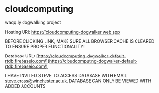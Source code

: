 # cloudcomputing
waqq.ly dogwalking project



Hosting URl: [https://cloudcomputing-dogwalker.web.app ](https://cloudcomputing-dogwalker.web.app)

BEFORE CLICKING LINK, MAKE SURE ALL BROWSER CACHE IS CLEARED TO ENSURE PROPER FUNCTIONALITY!

Database URL: [https://cloudcomputing-dogwalker-default-rtdb.firebaseio.com/](https://cloudcomputing-dogwalker-default-rtdb.firebaseio.com/) 

I HAVE INVITED STEVE TO ACCESS DATABASE WITH EMAIL steve.cross@winchester.ac.uk. DATABASE CAN ONLY BE VIEWED WITH ADDED ACCOUNTS

